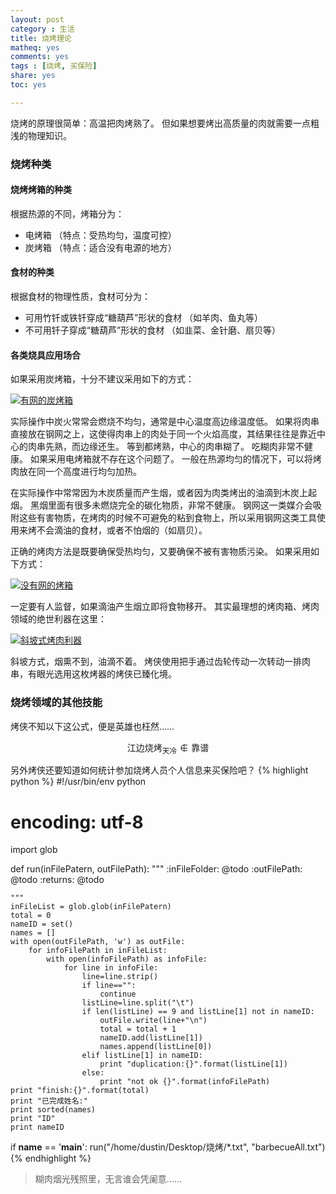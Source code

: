 ```yaml
---
layout: post 
category : 生活
title: 烧烤理论
matheq: yes
comments: yes
tags : [烧烤, 买保险]
share: yes
toc: yes

---
```

烧烤的原理很简单：高温把肉烤熟了。
但如果想要烤出高质量的肉就需要一点粗浅的物理知识。
### 烧烤种类
#### 烧烤烤箱的种类
根据热源的不同，烤箱分为：

- 电烤箱 （特点：受热均匀，温度可控）
- 炭烤箱 （特点：适合没有电源的地方）

#### 食材的种类
根据食材的物理性质，食材可分为：

- 可用竹钎或铁钎穿成“糖葫芦”形状的食材 （如羊肉、鱼丸等）
- 不可用钎子穿成“糖葫芦”形状的食材 （如韭菜、金针磨、扇贝等）

#### 各类烧具应用场合
如果采用炭烤箱，十分不建议采用如下的方式：

<a class="fancybox" rel="gallary1" href="https://2s66lw.bl3301.livefilestore.com/y2pHtEDX6Cw0dcQK1zoGvG-Gqo0c3xxswJzUkx1JZwq_UslrJbQNSoZJ3oGYXssRlySkmoeBZVx2kz0dOPGW3CdcFwBlGASE0EGSu2ytI1hEIs/withNet.jpg" title="有网的炭烤箱">
	<img src="https://2s66lw.bl3301.livefilestore.com/y2pHtEDX6Cw0dcQK1zoGvG-Gqo0c3xxswJzUkx1JZwq_UslrJbQNSoZJ3oGYXssRlySkmoeBZVx2kz0dOPGW3CdcFwBlGASE0EGSu2ytI1hEIs/withNet.jpg" alt="有网的炭烤箱" />
</a>

实际操作中炭火常常会燃烧不均匀，通常是中心温度高边缘温度低。
如果将肉串直接放在钢网之上，这使得肉串上的肉处于同一个火焰高度，其结果往往是靠近中心的肉串先熟，而边缘还生。
等到都烤熟，中心的肉串糊了。
吃糊肉非常不健康。
如果采用电烤箱就不存在这个问题了。
一般在热源均匀的情况下，可以将烤肉放在同一个高度进行均匀加热。

在实际操作中常常因为木炭质量而产生烟，或者因为肉类烤出的油滴到木炭上起烟。
黑烟里面有很多未燃烧完全的碳化物质，非常不健康。
钢网这一类媒介会吸附这些有害物质，在烤肉的时候不可避免的粘到食物上，所以采用钢网这类工具使用来烤不会滴油的食材，或者不怕烟的（如扇贝）。

正确的烤肉方法是既要确保受热均匀，又要确保不被有害物质污染。
如果采用如下方式：

<a class="fancybox" rel="gallary1" href="https://2s66lw.bl3301.livefilestore.com/y2pOYNHJFLjVFV4dfRJ_mp0JB2rGNWwdzV-aIoWWxEOnvrtHh4znhq2NBqhw2wX2LK30GXmeVDDiYN77U_KL6nuUWBbH9s47REwlLtmEPsLWHQ/withoutNet.jpg" title="没有网的烤箱">
	<img src="https://2s66lw.bl3301.livefilestore.com/y2pOYNHJFLjVFV4dfRJ_mp0JB2rGNWwdzV-aIoWWxEOnvrtHh4znhq2NBqhw2wX2LK30GXmeVDDiYN77U_KL6nuUWBbH9s47REwlLtmEPsLWHQ/withoutNet.jpg" alt="没有网的烤箱"/>
</a>

一定要有人监督，如果滴油产生烟立即将食物移开。
其实最理想的烤肉箱、烤肉领域的绝世利器在这里：

<a class="fancybox" rel="gallary1" href="https://2s66lw.bl3301.livefilestore.com/y2p6vmATkcv9vAAREFqp-07OMxFbi_8i2_pNuYFCLl52v_72AwNxtPusLL9eFe0i_I03BL--P2b_YD2Z9R6UDg6WwkSOXPovFKAw-aQEy7wFc0/incline.jpg" title="斜坡式烤肉利器">
	<img src="https://2s66lw.bl3301.livefilestore.com/y2p6vmATkcv9vAAREFqp-07OMxFbi_8i2_pNuYFCLl52v_72AwNxtPusLL9eFe0i_I03BL--P2b_YD2Z9R6UDg6WwkSOXPovFKAw-aQEy7wFc0/incline.jpg" alt="斜坡式烤肉利器"/>
</a>

斜坡方式，烟熏不到，油滴不着。
烤侠使用把手通过齿轮传动一次转动一排肉串，有眼光选用这枚烤器的烤侠已臻化境。
### 烧烤领域的其他技能
烤侠不知以下这公式，便是英雄也枉然……

$$\text{江边烧烤}_{\text{天冷}} \notin \text{靠谱}$$

另外烤侠还要知道如何统计参加烧烤人员个人信息来买保险吧？
{% highlight python %}
#!/usr/bin/env python
# encoding: utf-8

import glob

def run(inFilePatern, outFilePath):
    """
    :inFileFolder: @todo
    :outFilePath: @todo
    :returns: @todo

    """
    inFileList = glob.glob(inFilePatern)
    total = 0
    nameID = set() 
    names = []
    with open(outFilePath, 'w') as outFile:
        for infoFilePath in inFileList:
            with open(infoFilePath) as infoFile:
                for line in infoFile:
                    line=line.strip()
                    if line=="":
                        continue
                    listLine=line.split("\t")
                    if len(listLine) == 9 and listLine[1] not in nameID:
                        outFile.write(line+"\n")
                        total = total + 1
                        nameID.add(listLine[1])
                        names.append(listLine[0])
                    elif listLine[1] in nameID:
                        print "duplication:{}".format(listLine[1])
                    else:
                        print "not ok {}".format(infoFilePath)
    print "finish:{}".format(total)
    print "已完成姓名:"
    print sorted(names)
    print "ID"
    print nameID

if __name__ == '__main__':
    run("/home/dustin/Desktop/烧烤/*.txt", "barbecueAll.txt")
{% endhighlight %}

> 糊肉烟光残照里，无言谁会凭阑意……
